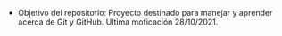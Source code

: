 * Objetivo del repositorio: 
Proyecto destinado para manejar y aprender acerca de Git y GitHub. Ultima moficación 28/10/2021. 
